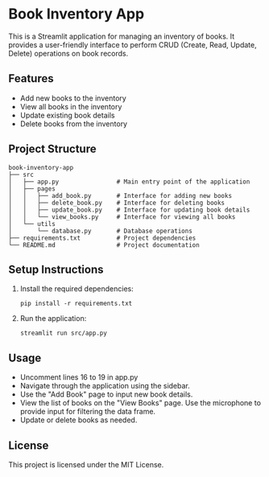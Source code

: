 # Book Inventory App

This is a Streamlit application for managing an inventory of books. It provides a user-friendly interface to perform CRUD (Create, Read, Update, Delete) operations on book records.

## Features

- Add new books to the inventory
- View all books in the inventory
- Update existing book details
- Delete books from the inventory

## Project Structure

```
book-inventory-app
├── src
│   ├── app.py                # Main entry point of the application
│   ├── pages
│   │   ├── add_book.py       # Interface for adding new books
│   │   ├── delete_book.py    # Interface for deleting books
│   │   ├── update_book.py    # Interface for updating book details
│   │   └── view_books.py     # Interface for viewing all books
│   └── utils
│       └── database.py       # Database operations
├── requirements.txt          # Project dependencies
└── README.md                 # Project documentation
```

## Setup Instructions

1. Install the required dependencies:
   ```
   pip install -r requirements.txt
   ```

2. Run the application:
   ```
   streamlit run src/app.py
   ```

## Usage
- Uncomment lines 16 to 19 in app.py
- Navigate through the application using the sidebar.
- Use the "Add Book" page to input new book details.
- View the list of books on the "View Books" page. Use the microphone to provide input for filtering the data frame.
- Update or delete books as needed.

## License

This project is licensed under the MIT License.